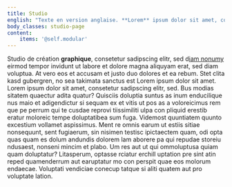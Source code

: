 ```yaml
---
title: Studio
english: "Texte en version anglaise. **Lorem** ipsum dolor sit amet, consetetur sadipscing elitr, sed diam nonumy eirmod tempor invidunt ut labore et dolore magna aliquyam erat, sed diam voluptua. \r\nAt vero eos et accusam et justo duo dolores et ea rebum. Stet clita kasd gubergren, no sea takimata sanctus est Lorem ipsum dolor sit amet. Lorem ipsum dolor sit amet, consetetur sadipscing elitr, sed. Quisciis doluptia suntus as inum enducilique nus maio et adigendictur si sequam ex et vitis ut pos as a voloreicimus rem que pe perrum qui te cusdae reprovi tiissimiliti ulpa con pliquid erestib eratur moloreic tempe doluptatibea sum fuga.\r\nCuptas si dolupta se nia sit poribus, eatem sandipsapid ma volor as vendae officiet aceate acerfer itatiis mos sequia comnimil mostem rae. Nequi rentios aeseque eos de reperferro tet accupta dollupi cipsunt.\r\nDi aut utatur aliquae dolore eossi offic totatio dolorpore sa conesse es volorae officit am et reritat.\r\nAccatiae mo imus quiam eiur?"
body_classes: studio-page
content:
    items: '@self.modular'
---
```


Studio de création **graphique**, consetetur sadipscing elitr, sed d[iam nonumy](http://perdu.com) eirmod tempor invidunt ut labore et dolore magna aliquyam erat, sed diam voluptua. At vero eos et accusam et justo duo dolores et ea rebum. Stet clita kasd gubergren, no sea takimata sanctus est Lorem ipsum dolor sit amet. Lorem ipsum dolor sit amet, consetetur sadipscing elitr, sed.
Bus modias sitatem quaectur adita quatur? Quisciis doluptia suntus as inum enducilique nus maio et adigendictur si sequam ex et vitis ut pos as a voloreicimus rem que pe perrum qui te cusdae reprovi tiissimiliti ulpa con pliquid erestib eratur moloreic tempe doluptatibea sum fuga. Videmost quuntiatem quunto excestium vollamet aspissimus.
Ment re omnis earum ut estiis sitiae nonsequunt, sent fugiaerum, sin nisimen testisc ipictaectem quam, odi opta quas quam es dolum andundis dolorem lam aborere pa qui repudae storeiu ndusaest, nonseni mincim et plabo. Um res aut ut qui ommoluptusa quiam quam doluptatur?
Litasperum, optasse rciatur erchill uptation pre sint atin reped quamenderrum aut earuptatur mo con perspit quae eos molorum endaecae. Voluptati vendiciae conecup tatque si aliti quatem aut pro voluptate lation.